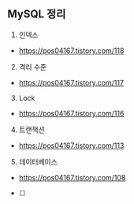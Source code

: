 ## MySQL 정리
1. 인덱스
- https://pos04167.tistory.com/118

2. 격리 수준
- https://pos04167.tistory.com/117

3. Lock
- https://pos04167.tistory.com/116

4. 트랜잭션
- https://pos04167.tistory.com/113

5. 데이터베이스
- https://pos04167.tistory.com/108

- [ ]
